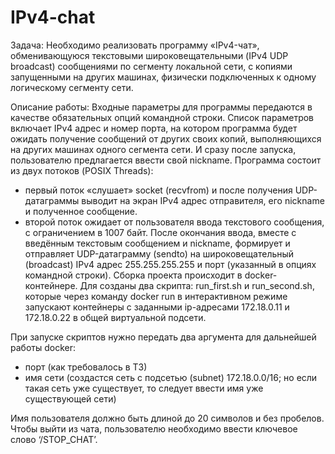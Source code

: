 # IPv4-chat


Задача: Необходимо реализовать программу «IPv4-чат», обменивающуюся текстовыми широковещательными (IPv4 UDP broadcast) сообщениями по сегменту локальной сети, с копиями запущенными на других машинах, физически подключенных к одному логическому сегменту сети.

Описание работы:
Входные параметры для программы передаются в качестве обязательных опций командной строки. Список параметров включает IPv4 адрес и номер порта, на котором программа будет ожидать получение сообщений от других своих копий, выполняющихся на других машинах одного сегмента сети. И сразу после запуска, пользователю предлагается ввести свой nickname.
Программа состоит из двух потоков (POSIX Threads):
- первый поток «слушает» socket (recvfrom) и после получения UDP-датаграммы выводит на экран IPv4 адрес отправителя, его nickname и полученное сообщение.
- второй поток ожидает от пользователя ввода текстового сообщения, с ограничением в 1007 байт. После окончания ввода, вместе с введённым текстовым сообщением и nickname, формирует и отправляет UDP-датаграмму (sendto) на широковещательный (broadcast) IPv4 адрес 255.255.255.255 и порт (указанный в опциях командной строки).
Сборка проекта происходит в docker-контейнере. 
Для созданы два скрипта: run_first.sh и run_second.sh, которые через команду docker run в интерактивном режиме запускают контейнеры c заданными ip-адресами 172.18.0.11 и 172.18.0.22 в общей виртуальной подсети.

При запуске скриптов нужно передать два аргумента для дальнейшей работы docker:
- порт (как требовалось в ТЗ)
- имя сети (создастся сеть с подсетью (subnet) 172.18.0.0/16; но если такая сеть уже существует, то следует ввести имя уже существующей сети)


Имя пользователя должно быть длиной до 20 символов и без пробелов.
Чтобы выйти из чата, пользователю необходимо ввести ключевое слово ‘/STOP_CHAT’.
